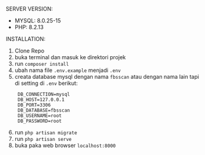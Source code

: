 SERVER VERSION:
- MYSQL: 8.0.25-15
- PHP: 8.2.13 


INSTALLATION:

1. Clone Repo
2. buka terminal dan masuk ke direktori projek
3. run ```composer install```
4. ubah nama file ```.env.example``` menjadi ```.env```
5. creata database mysql dengan nama ```fbsscan``` atau dengan nama lain tapi di setting di ```.env``` berikut:
   ```
    DB_CONNECTION=mysql
    DB_HOST=127.0.0.1
    DB_PORT=3306
    DB_DATABASE=fbsscan
    DB_USERNAME=root
    DB_PASSWORD=root
   ```
6. run ```php artisan migrate```
7. run ```php artisan serve```
8. buka paka web browser ```localhost:8000```
